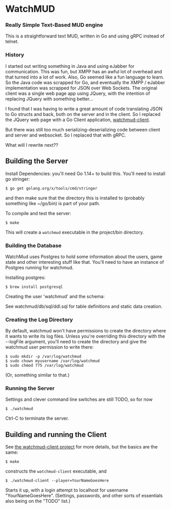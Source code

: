# WatchMUD 

### Really Simple Text-Based MUD engine

This is a straightforward text MUD, written in Go and using gRPC instead
of telnet. 

### History

I started out writing something in Java and using eJabber for communication.
This was fun, but XMPP has an awful lot of overhead and that turned into
a lot of work. Also, Go seemed like a fun language to learn. So the Java
code was scrapped for Go, and eventually the XMPP / eJabber implementation
was scrapped for JSON over Web Sockets. The original client was a single
web page app using JQuery, with the intention of replacing JQuery with 
something better...

I found that I was having to write a great amount of code translating
JSON to Go structs and back, both on the server and in the client. So
I replaced the JQuery web page with a Go Client application, 
[watchmud-client](https://github.com/trasa/watchmud-client).

But there was still too much serializing-deserializing code between
client and server and websocket. So I replaced that with gRPC.

What will I rewrite next??


## Building the Server

Install Dependencies: you'll need Go 1.14+ to build this.
You'll need to install go stringer:

    $ go get golang.org/x/tools/cmd/stringer
    
and then make sure that the directory this is installed to (probably something
like ~/go/bin) is part of your path.
    
To compile and test the server:

    $ make
    
This will create a `watchmud` executable in the project/bin directory.

### Building the Database

WatchMud uses Postgres to hold some information about the users, game state
and other interesting stuff like that. You'll need to have an instance of
Postgres running for watchmud.

Installing postgres:

    $ brew install postgresql

Creating the user 'watchmud' and the schema:

See watchmud/db/sql/ddl.sql for table definitions and static data creation.

    
### Creating the Log Directory

By default, watchmud won't have permissions to create the directory where
it wants to write its log files. Unless you're overriding this directory with
the --logFile argument, you'll need to create the directory and give the 
watchmud user permission to write there:

    $ sudo mkdir -p /var/log/watchmud
    $ sudo chown myusername /var/log/watchmud
    $ sudo chmod 775 /var/log/watchmud

(Or, something similar to that.)

### Running the Server

Settings and clever command line switches are still TODO, so for now

    $ ./watchmud
    
Ctrl-C to terminate the server. 

## Building and running the Client

See [the watchmud-client project](https://github.com/trasa/watchmud-client)
for more details, but the basics are the same:

    $ make
    
constructs the `watchmud-client` executable, and

    $ ./watchmud-client --player=YourNameGoesHere
    
Starts it up, with a login attempt to localhost for username "YourNameGoesHere".
(Settings, passwords, and other sorts of essentials also being on the "TODO" list.)

